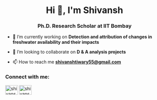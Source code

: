 <h1 align="center">Hi 👋, I'm Shivansh</h1>
<h3 align="center">Ph.D. Research Scholar at IIT Bombay</h3>

- 🔭 I’m currently working on **Detection and attribution of changes in freshwater availability and their impacts**

- 👯 I’m looking to collaborate on **D & A analysis projects**

- 📫 How to reach me **shivanshtiwary55@gmail.com**

<h3 align="left">Connect with me:</h3>
<p align="left">
<a href="https://twitter.com/shivansht55" target="blank"><img align="center" src="https://raw.githubusercontent.com/rahuldkjain/github-profile-readme-generator/master/src/images/icons/Social/twitter.svg" alt="shivansht55" height="30" width="40" /></a>
<a href="https://linkedin.com/in/shivanshtiwary" target="blank"><img align="center" src="https://raw.githubusercontent.com/rahuldkjain/github-profile-readme-generator/master/src/images/icons/Social/linked-in-alt.svg" alt="shivanshtiwary" height="30" width="40" /></a>
</p>
